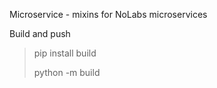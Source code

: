 Microservice - mixins for NoLabs microservices

Build and push

> pip install build
> 
> python -m build
> 
> 